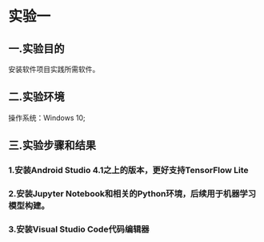 #                                                                   实验一
## 一.实验目的<br>
安装软件项目实践所需软件。<br>
## 二.实验环境<br>
操作系统：Windows 10;<br>
## 三.实验步骤和结果<br>
### 1.安装Android Studio 4.1之上的版本，更好支持TensorFlow Lite<br>
### 2.安装Jupyter Notebook和相关的Python环境，后续用于机器学习模型构建。<br>
### 3.安装Visual Studio Code代码编辑器<br>
